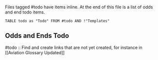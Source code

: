 Files tagged #todo have items inline. At the end of this file is a list of odds and end todo items.

```dataview
TABLE todo as "Todo" FROM #todo AND !"Templates"
```
## Odds and Ends Todo
#todo :: Find and create links that are not yet created, for instance in [[Aviation Glossary Updated]]